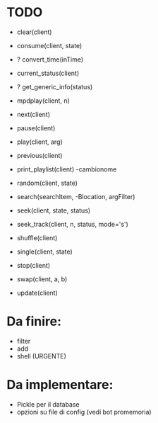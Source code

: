 # TODO

-   clear(client)

-	consume(client, state)

-	?    convert_time(inTime)

-   current_status(client)

-	?    get_generic_info(status)

-   mpdplay(client, n)

-   next(client)

-   pause(client)

-   play(client, arg)

-   previous(client)

-   print_playlist(client) -cambionome

-   random(client, state)

-   search(searchItem, -Blocation, argFilter)

-   seek(client, state, status)

-   seek_track(client, n, status, mode='s')


-   shuffle(client)

-   single(client, state)

-    stop(client)

-   swap(client, a, b)

-   update(client)

# Da finire:
- filter
- add
- shell (URGENTE)

# Da implementare:
 - Pickle per il database
 - opzioni su file di config (vedi bot promemoria)
